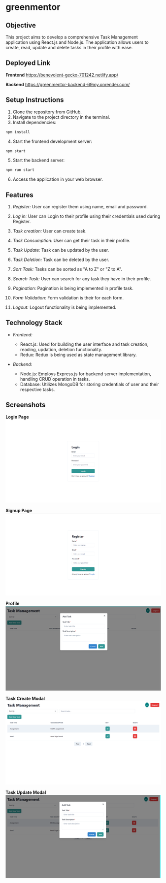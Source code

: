 # greenmentor

## Objective

This project aims to develop a comprehensive Task Management application using React.js and Node.js. The application allows users to create, read, update and delete tasks in their profile with ease.

## Deployed Link

**Frontend** https://benevolent-gecko-701242.netlify.app/

**Backend** https://greenmentor-backend-69my.onrender.com/

## Setup Instructions

1. Clone the repository from GitHub.
2. Navigate to the project directory in the terminal.
3. Install dependencies:

```bash
npm install
```  
4. Start the frontend development server:

```bash
npm start
```

5. Start the backend server:

```bash
npm run start
```

6. Access the application in your web browser.

## Features

1. *Register:* User can register them using name, email and password.

2. *Log in:* User can Login to their profile using their credentials used during Register.

3. *Task creation:* User can create task.

4. *Task Consumption:* User can get their task in their profile.

5. *Task Update:* Task can be updated by the user.

6. *Task Deletion:* Task can be deleted by the user.

7. *Sort Task:* Tasks can be sorted as "A to Z" or "Z to A".

8. *Search Task:* User can search for any task they have in their profile.

9. *Pagination:* Pagination is being implemented in profile task.

10. *Form Validation:* Form validation is their for each form.

11. *Logout:* Logout functionality is being implemented.

## Technology Stack

- *Frontend:*
  - React.js: Used for building the user interface and task creation, reading, updation, deletion functionality.
  - Redux: Redux is being used as state management library.

- *Backend:*
  - Node.js: Employs Express.js for backend server implementation, handling CRUD operation in tasks.
  - Database: Utilizes MongoDB for storing credentials of user and their respective tasks.

## Screenshots

**Login Page**
![Login Page](/frontend/src/images/1.png)

**Signup Page**
![Signup Page](/frontend/src/images/2.png)

**Profile**
![Profile](/frontend/src/images/3.png)

**Task Create Modal**
![Task Create Modal](/frontend/src/images/4.png)

**Task Update Modal**
![Task Update Modal](/frontend/src/images/5.png)



